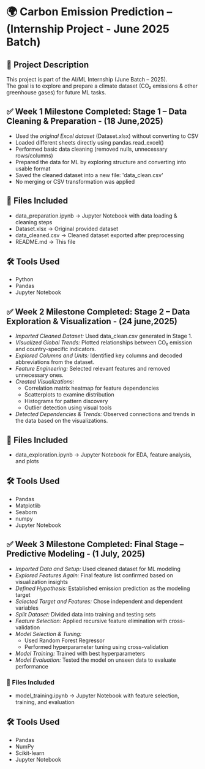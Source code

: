 # 🌍 Carbon Emission Prediction – (Internship Project - June 2025 Batch)

## 📁 Project Description

This project is part of the AI/ML Internship (June Batch – 2025).  
The goal is to explore and prepare a climate dataset (CO₂ emissions & other greenhouse gases) for future ML tasks.

## ✅ Week 1 Milestone Completed: Stage 1 – Data Cleaning & Preparation - (18 June,2025)

- Used the *original Excel dataset* (Dataset.xlsx) without converting to CSV
- Loaded different sheets directly using pandas.read_excel()
- Performed basic data cleaning (removed nulls, unnecessary rows/columns)
- Prepared the data for ML by exploring structure and converting into usable format
- Saved the cleaned dataset into a new file: 'data_clean.csv'
- No merging or CSV transformation was applied

## 📁 Files Included

- data_preparation.ipynb → Jupyter Notebook with data loading & cleaning steps
- Dataset.xlsx → Original provided dataset
- data_cleaned.csv → Cleaned dataset exported after preprocessing
- README.md → This file

## 🛠 Tools Used

- Python
- Pandas
- Jupyter Notebook


## ✅ Week 2 Milestone Completed: Stage 2 – Data Exploration & Visualization - (24 june,2025)

- *Imported Cleaned Dataset:* Used data_clean.csv generated in Stage 1.
- *Visualized Global Trends:* Plotted relationships between CO₂ emission and country-specific indicators.
- *Explored Columns and Units:* Identified key columns and decoded abbreviations from the dataset.
- *Feature Engineering:* Selected relevant features and removed unnecessary ones.
- *Created Visualizations:*
  - Correlation matrix heatmap for feature dependencies
  - Scatterplots to examine distribution
  - Histograms for pattern discovery
  - Outlier detection using visual tools
- *Detected Dependencies & Trends:* Observed connections and trends in the data based on the visualizations.

## 📁 Files Included
- data_exploration.ipynb → Jupyter Notebook for EDA, feature analysis, and plots

## 🛠 Tools Used

- Pandas 
- Matplotlib 
- Seaborn 
- numpy
- Jupyter Notebook


## ✅ Week 3 Milestone Completed: Final Stage – Predictive Modeling - (1 July, 2025)

- *Imported Data and Setup:* Used cleaned dataset for ML modeling  
- *Explored Features Again:* Final feature list confirmed based on visualization insights  
- *Defined Hypothesis:* Established emission prediction as the modeling target  
- *Selected Target and Features:* Chose independent and dependent variables  
- *Split Dataset:* Divided data into training and testing sets  
- *Feature Selection:* Applied recursive feature elimination with cross-validation  
- *Model Selection & Tuning:*
  - Used Random Forest Regressor  
  - Performed hyperparameter tuning using cross-validation  
- *Model Training:* Trained with best hyperparameters  
- *Model Evaluation:* Tested the model on unseen data to evaluate performance  

### 📁 Files Included

- model_training.ipynb → Jupyter Notebook with feature selection, training, and evaluation  

## 🛠 Tools Used

- Pandas  
- NumPy  
- Scikit-learn  
- Jupyter Notebook  



